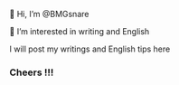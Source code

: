  👋 Hi, I’m @BMGsnare
 
 👀 I’m interested in writing and English
 
 I will post my writings and English tips here

### Cheers !!!
